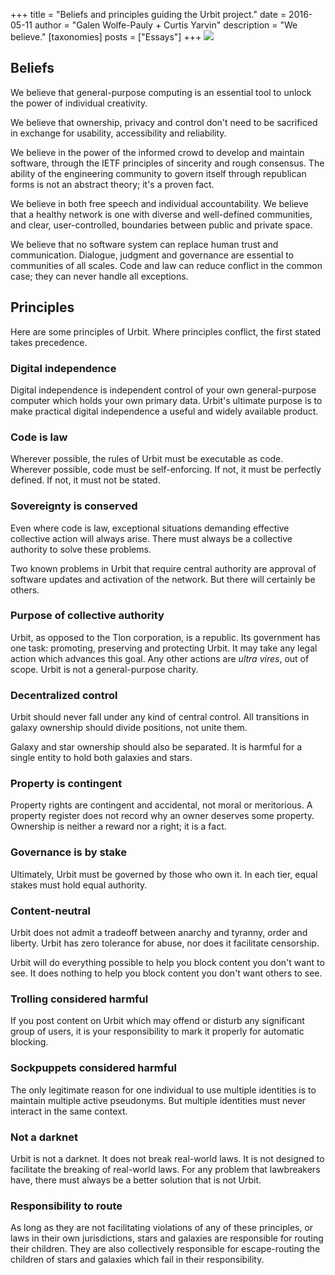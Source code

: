 +++
title = "Beliefs and principles guiding the Urbit project."
date = 2016-05-11
author = "Galen Wolfe-Pauly + Curtis Yarvin"
description = "We believe."
[taxonomies]
posts = ["Essays"]
+++
![](http://media.urbit.org/site/blog-2.jpg)

## Beliefs

We believe that general-purpose computing is an essential tool to
unlock the power of individual creativity.

We believe that ownership, privacy and control don't need to be
sacrificed in exchange for usability, accessibility and reliability.

We believe in the power of the informed crowd to develop and maintain
software, through the IETF principles of sincerity and rough consensus.
The ability of the engineering community to govern itself through
republican forms is not an abstract theory; it's a proven fact.

We believe in both free speech and individual accountability.  We
believe that a healthy network is one with diverse and well-defined
communities, and clear, user-controlled, boundaries between public and
private space.

We believe that no software system can replace human trust and
communication.  Dialogue, judgment and governance are essential to
communities of all scales.  Code and law can reduce conflict in the
common case; they can never handle all exceptions.

## Principles

Here are some principles of Urbit.  Where principles conflict,
the first stated takes precedence.

### Digital independence

Digital independence is independent control of your own
general-purpose computer which holds your own primary data.
Urbit's ultimate purpose is to make practical digital
independence a useful and widely available product.

### Code is law

Wherever possible, the rules of Urbit must be executable as code.
Wherever possible, code must be self-enforcing.  If not, it must
be perfectly defined.  If not, it must not be stated.

### Sovereignty is conserved

Even where code is law, exceptional situations demanding
effective collective action will always arise.  There must
always be a collective authority to solve these problems.

Two known problems in Urbit that require central authority are
approval of software updates and activation of the network.  But
there will certainly be others.

### Purpose of collective authority

Urbit, as opposed to the Tlon corporation, is a republic.  Its
government has one task: promoting, preserving and protecting Urbit.
It may take any legal action which advances this goal.  Any other
actions are *ultra vires*, out of scope.  Urbit is not a
general-purpose charity.

### Decentralized control

Urbit should never fall under any kind of central control.  All
transitions in galaxy ownership should divide positions, not
unite them.

Galaxy and star ownership should also be separated.  It is
harmful for a single entity to hold both galaxies and stars.

### Property is contingent

Property rights are contingent and accidental, not moral or
meritorious.  A property register does not record why an owner
deserves some property.  Ownership is neither a reward nor a
right; it is a fact.

### Governance is by stake

Ultimately, Urbit must be governed by those who own it.  In each
tier, equal stakes must hold equal authority.

### Content-neutral

Urbit does not admit a tradeoff between anarchy and tyranny,
order and liberty.  Urbit has zero tolerance for abuse, nor does
it facilitate censorship.

Urbit will do everything possible to help you block content you
don't want to see.  It does nothing to help you block content you
don't want others to see.

### Trolling considered harmful

If you post content on Urbit which may offend or disturb any
significant group of users, it is your responsibility to mark it
properly for automatic blocking.

### Sockpuppets considered harmful

The only legitimate reason for one individual to use multiple
identities is to maintain multiple active pseudonyms.  But
multiple identities must never interact in the same context.

### Not a darknet

Urbit is not a darknet.  It does not break real-world laws.  It
is not designed to facilitate the breaking of real-world laws.
For any problem that lawbreakers have, there must always be a
better solution that is not Urbit.

### Responsibility to route

As long as they are not facilitating violations of any of these
principles, or laws in their own jurisdictions, stars and
galaxies are responsible for routing their children.  They are
also collectively responsible for escape-routing the children of
stars and galaxies which fail in their responsibility.
